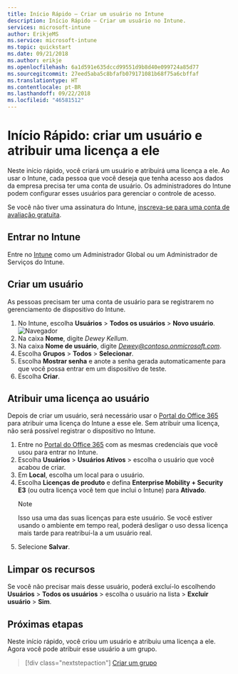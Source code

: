 ```yaml
---
title: Início Rápido – Criar um usuário no Intune
description: Início Rápido – Criar um usuário no Intune.
services: microsoft-intune
author: ErikjeMS
ms.service: microsoft-intune
ms.topic: quickstart
ms.date: 09/21/2018
ms.author: erikje
ms.openlocfilehash: 6a1d591e635dccd99551d9b8d40e099724a85d77
ms.sourcegitcommit: 27eed5aba5c8bfafb079171081b68f75a6cbffaf
ms.translationtype: HT
ms.contentlocale: pt-BR
ms.lasthandoff: 09/22/2018
ms.locfileid: "46581512"
---
```

# <a name="quickstart-create-a-user-and-assign-a-license-to-it"></a>Início Rápido: criar um usuário e atribuir uma licença a ele

Neste início rápido, você criará um usuário e atribuirá uma licença a ele. Ao usar o Intune, cada pessoa que você deseja que tenha acesso aos dados da empresa precisa ter uma conta de usuário. Os administradores do Intune podem configurar esses usuários para gerenciar o controle de acesso.

Se você não tiver uma assinatura do Intune, [inscreva-se para uma conta de avaliação gratuita](free-trial-sign-up.md).

## <a name="sign-in-to-intune"></a>Entrar no Intune

Entre no [Intune](https://aka.ms/intuneportal) como um Administrador Global ou um Administrador de Serviços do Intune.

## <a name="create-a-user"></a>Criar um usuário

As pessoas precisam ter uma conta de usuário para se registrarem no gerenciamento de dispositivo do Intune.

1. No Intune, escolha **Usuários** > **Todos os usuários** > **Novo usuário**.
![Navegador](media/quickstart-create-user/create-user.png)
2. Na caixa **Nome**, digite *Dewey Kellum*.
3. Na caixa **Nome de usuário**, digite *Dewey@contoso.onmicrosoft.com*.
4. Escolha **Grupos** > **Todos** > **Selecionar**.
5. Escolha **Mostrar senha** e anote a senha gerada automaticamente para que você possa entrar em um dispositivo de teste.
6. Escolha **Criar**.

## <a name="assign-a-license-to-the-user"></a>Atribuir uma licença ao usuário

Depois de criar um usuário, será necessário usar o [Portal do Office 365](http://go.microsoft.com/fwlink/p/?LinkId=698854) para atribuir uma licença do Intune a esse ele. Sem atribuir uma licença, não será possível registrar o dispositivo no Intune. 

1. Entre no [Portal do Office 365](http://go.microsoft.com/fwlink/p/?LinkId=698854) com as mesmas credenciais que você usou para entrar no Intune.
2. Escolha **Usuários** > **Usuários Ativos** > escolha o usuário que você acabou de criar.
3. Em **Local**, escolha um local para o usuário.
3. Escolha **Licenças de produto** e defina **Enterprise Mobility + Security E3** (ou outra licença você tem que inclui o Intune) para **Ativado**.
   > [!NOTE]
   > Isso usa uma das suas licenças para este usuário. Se você estiver usando o ambiente em tempo real, poderá desligar o uso dessa licença mais tarde para reatribuí-la a um usuário real.
5. Selecione **Salvar**.

## <a name="clean-up-resources"></a>Limpar os recursos

Se você não precisar mais desse usuário, poderá excluí-lo escolhendo **Usuários** > **Todos os usuários** > escolha o usuário na lista > **Excluir usuário** > **Sim**.

## <a name="next-steps"></a>Próximas etapas

Neste início rápido, você criou um usuário e atribuiu uma licença a ele. Agora você pode atribuir esse usuário a um grupo.

> [!div class="nextstepaction"]
> [Criar um grupo](quickstart-create-group.md)

